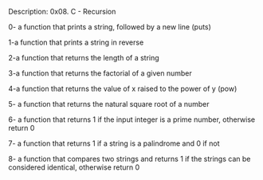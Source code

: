 Description: 
0x08. C - Recursion

0- a function that prints a string, followed by a new line (puts)

1-a function that prints a string in reverse

2-a function that returns the length of a string

3-a function that returns the factorial of a given number

4-a function that returns the value of x raised to the power of y (pow)

5- a function that returns the natural square root of a number

6- a function that returns 1 if the input integer is a prime number, otherwise return 0

7- a function that returns 1 if a string is a palindrome and 0 if not

8- a function that compares two strings and returns 1 if the strings can be considered identical, otherwise return 0
